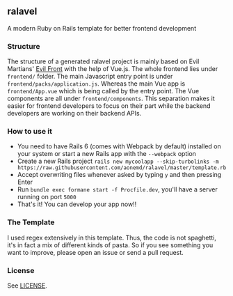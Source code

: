 ralavel
---

A modern Ruby on Rails template for better frontend development

### Structure

The structure of a generated ralavel project is mainly based on Evil Martians'
[Evil Front](https://evilmartians.com/chronicles/evil-front-part-1) with the
help of Vue.js. The whole frontend lies under `frontend/` folder. The main
Javascript entry point is under `frontend/packs/application.js`. Whereas the
main Vue app is `frontend/App.vue` which is being called by the entry point.
The Vue components are all under `frontend/components`. This separation makes
it easier for frontend developers to focus on their part while the backend
developers are working on their backend APIs.

### How to use it

- You need to have Rails 6 (comes with Webpack by default) installed on your
  system or start a new Rails app with the `--webpack` option
- Create a new Rails project `rails new mycoolapp --skip-turbolinks -m
  https://raw.githubusercontent.com/aonemd/ralavel/master/template.rb`
- Accept overwriting files whenever asked by typing `y` and then pressing Enter
- Run `bundle exec formane start -f Procfile.dev`, you'll have a server running
  on port `5000`
- That's it! You can develop your app now!!

### The Template

I used regex extensively in this template. Thus, the code is not spaghetti,
it's in fact a mix of different kinds of pasta. So if you see something you
want to improve, please open an issue or send a pull request.

### License

See [LICENSE](https://github.com/aonemd/ralavel/blob/master/LICENSE).
